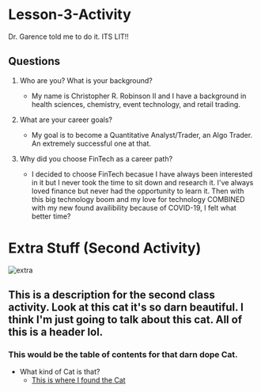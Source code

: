 # Lesson-3-Activity
Dr. Garence told me to do it. ITS LIT!!
## Questions 
1. Who are you? What is your background?

   - My name is Christopher R. Robinson II and I have a background in health sciences, chemistry, event technology, and retail trading. 


2. What are your career goals?
   - My goal is to become a Quantitative Analyst/Trader, an Algo Trader. An extremely successful one at that. 


3. Why did you choose FinTech as a career path?

   - I decided to choose FinTech becasue I have always been interested in it but I never took the time to sit down and research it. I've always loved finance but never had the opportunity to learn it. Then with this big technology boom and my love for technology COMBINED with my new found availibility because of COVID-19, I felt what better time? 

# Extra Stuff (Second Activity)
![extra](https://www.thesprucepets.com/thmb/IlM1DErBZM0NoruUIudaXeZ7nT0=/960x0/filters:no_upscale():max_bytes(150000):strip_icc():format(webp)/serval-139795156-resized-56a2bd083df78cf7727962ad.jpg)
## This is a description for the second class activity. Look at this cat it's so darn beautiful. I think I'm just going to talk about this cat. All of this is a header lol.

### This would be the table of contents for that darn dope Cat.
- What kind of Cat is that?
  - [This is where I found the Cat](https://www.thesprucepets.com/serval-cats-1238152)





